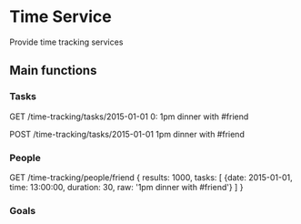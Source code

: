 # Time Service

Provide time tracking services

## Main functions

### Tasks
GET /time-tracking/tasks/2015-01-01
0: 1pm dinner with #friend

POST /time-tracking/tasks/2015-01-01
1pm dinner with #friend

### People
GET /time-tracking/people/friend
{
  results: 1000,
  tasks: [
    {date: 2015-01-01, time: 13:00:00, duration: 30, raw: '1pm dinner with #friend'}
  ]
}

### Goals
